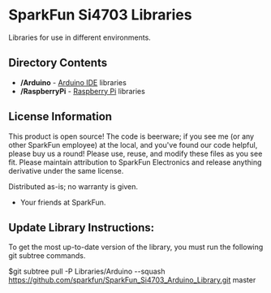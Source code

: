 SparkFun Si4703 Libraries
=================================

Libraries for use in different environments. 


Directory Contents
-------------------
* **/Arduino** - [Arduino IDE](http://www.arduino.cc/en/Main/Software) libraries
* **/RaspberryPi** - [Raspberry Pi](https://www.raspberrypi.org/) libraries


License Information
-------------------
This product is open source! 
The code is beerware; if you see me (or any other SparkFun employee) at the local, and you've found our code helpful, please buy us a round!
Please use, reuse, and modify these files as you see fit. Please maintain attribution to SparkFun Electronics and release anything derivative under the same license.

Distributed as-is; no warranty is given.

- Your friends at SparkFun.




Update Library Instructions:
----------------------------
To get the most up-to-date version of the library, you must run the following git subtree commands. 

$git subtree pull -P Libraries/Arduino --squash https://github.com/sparkfun/SparkFun_Si4703_Arduino_Library.git master

